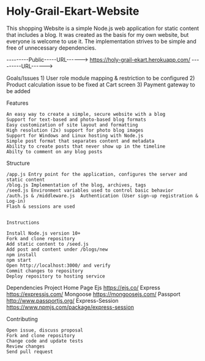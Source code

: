 # Holy-Grail-Ekart-Website


This shopping Website is a simple Node.js web application for static content that includes a blog. It was created as the basis for my own website, 
but everyone is welcome to use it. The implementation strives to be simple and free of unnecessary dependencies.


---------Public-----URL------> https://holy-grail-ekart.herokuapp.com/ ---------URL------>

Goals/Issues
    1) User role module mapping & restriction to be configured
    2) Product calculation issue to be fixed at Cart screen 
    3) Payment gateway to be added
    
Features

    An easy way to create a simple, secure website with a blog
    Support for text-based and photo-based blog formats
    Easy customization of site layout and formatting
    High resolution (2x) support for photo blog images
    Support for Windows and Linux hosting with Node.js
    Simple post format that separates content and metadata
    Ability to create posts that never show up in the timeline
    Abilty to comment on any blog posts 

Structure

    /app.js Entry point for the application, configures the server and static content
    /blog.js Implementation of the blog, archives, tags
    /seed.js Environment variables used to control basic behavior
    /auth.js & /middleware.js  Authentication (User sign-up registration & Log-in)
    Flash & sessions are used
    
    
    Instructions

    Install Node.js version 10+
    Fork and clone repository
    Add static content to /seed.js
    Add post and content under /blogs/new
    npm install
    npm start
    Open http://localhost:3000/ and verify
    Commit changes to repository
    Deploy repository to hosting service


Dependencies
Project 	        Home Page
Ejs                 https://ejs.co/
Express 	        https://expressjs.com/
Mongoose            https://mongoosejs.com/
Passport            http://www.passportjs.org/
Express-Session     https://www.npmjs.com/package/express-session     

Contributing

    Open issue, discuss proposal
    Fork and clone repository
    Change code and update tests
    Review changes
    Send pull request
